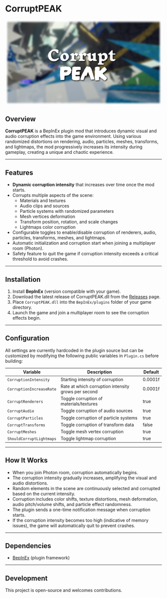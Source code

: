 # CorruptPEAK

![CorruptPEAK Banner](https://github.com/odinong/CorruptPEAK/blob/main/CorruptPEAKUncropped.png?raw=true)  

## Overview

**CorruptPEAK** is a BepInEx plugin mod that introduces dynamic visual and audio corruption effects into the game environment. Using various randomized distortions on rendering, audio, particles, meshes, transforms, and lightmaps, the mod progressively increases its intensity during gameplay, creating a unique and chaotic experience.

---

## Features

- **Dynamic corruption intensity** that increases over time once the mod starts.
- Corrupts multiple aspects of the scene:
  - Materials and textures
  - Audio clips and sources
  - Particle systems with randomized parameters
  - Mesh vertices deformation
  - Transform position, rotation, and scale changes
  - Lightmaps color corruption
- Configurable toggles to enable/disable corruption of renderers, audio, particles, transforms, meshes, and lightmaps.
- Automatic initialization and corruption start when joining a multiplayer room (Photon).
- Safety feature to quit the game if corruption intensity exceeds a critical threshold to avoid crashes.

---

## Installation

1. Install **BepInEx** (version compatible with your game).
2. Download the latest release of CorruptPEAK.dll from the [Releases](https://github.com/yourusername/CorruptPEAK/releases) page.
3. Place `CorruptPEAK.dll` into the `BepInEx/plugins` folder of your game directory.
4. Launch the game and join a multiplayer room to see the corruption effects begin.

---

## Configuration

All settings are currently hardcoded in the plugin source but can be customized by modifying the following public variables in `Plugin.cs` before building:

| Variable               | Description                             | Default  |
|------------------------|-------------------------------------|----------|
| `CorruptionIntensity`  | Starting intensity of corruption     | 0.0001f  |
| `CorruptionIncreaseRate`| Rate at which corruption intensity grows per second | 0.0001f |
| `CorruptRenderers`     | Toggle corruption of materials/textures | true     |
| `CorruptAudio`         | Toggle corruption of audio sources   | true     |
| `CorruptParticles`     | Toggle corruption of particle systems| true     |
| `CorruptTransforms`    | Toggle corruption of transform data  | false    |
| `CorruptMeshes`        | Toggle mesh vertex corruption        | true     |
| `ShouldCorruptLightmaps` | Toggle lightmap corruption          | true     |

---

## How It Works

- When you join Photon room, corruption automatically begins.
- The corruption intensity gradually increases, amplifying the visual and audio distortions.
- Random elements in the scene are continuously selected and corrupted based on the current intensity.
- Corruption includes color shifts, texture distortions, mesh deformation, audio pitch/volume shifts, and particle effect randomness.
- The plugin sends a one-time notification message when corruption starts.
- If the corruption intensity becomes too high (indicative of memory issues), the game will automatically quit to prevent crashes.

---

## Dependencies

- [BepInEx](https://github.com/BepInEx/BepInEx) (plugin framework)

---

## Development

This project is open-source and welcomes contributions.
